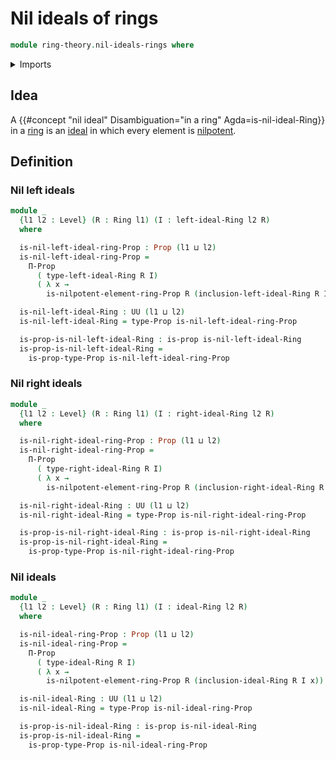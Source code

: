 # Nil ideals of rings

```agda
module ring-theory.nil-ideals-rings where
```

<details><summary>Imports</summary>

```agda
open import foundation.propositions
open import foundation.universe-levels

open import ring-theory.ideals-rings
open import ring-theory.left-ideals-rings
open import ring-theory.nilpotent-elements-rings
open import ring-theory.right-ideals-rings
open import ring-theory.rings
```

</details>

## Idea

A {{#concept "nil ideal" Disambiguation="in a ring" Agda=is-nil-ideal-Ring}} in
a [ring](ring-theory.rings.md) is an [ideal](ring-theory.ideals-rings.md) in
which every element is [nilpotent](ring-theory.nilpotent-elements-rings.md).

## Definition

### Nil left ideals

```agda
module _
  {l1 l2 : Level} (R : Ring l1) (I : left-ideal-Ring l2 R)
  where

  is-nil-left-ideal-ring-Prop : Prop (l1 ⊔ l2)
  is-nil-left-ideal-ring-Prop =
    Π-Prop
      ( type-left-ideal-Ring R I)
      ( λ x →
        is-nilpotent-element-ring-Prop R (inclusion-left-ideal-Ring R I x))

  is-nil-left-ideal-Ring : UU (l1 ⊔ l2)
  is-nil-left-ideal-Ring = type-Prop is-nil-left-ideal-ring-Prop

  is-prop-is-nil-left-ideal-Ring : is-prop is-nil-left-ideal-Ring
  is-prop-is-nil-left-ideal-Ring =
    is-prop-type-Prop is-nil-left-ideal-ring-Prop
```

### Nil right ideals

```agda
module _
  {l1 l2 : Level} (R : Ring l1) (I : right-ideal-Ring l2 R)
  where

  is-nil-right-ideal-ring-Prop : Prop (l1 ⊔ l2)
  is-nil-right-ideal-ring-Prop =
    Π-Prop
      ( type-right-ideal-Ring R I)
      ( λ x →
        is-nilpotent-element-ring-Prop R (inclusion-right-ideal-Ring R I x))

  is-nil-right-ideal-Ring : UU (l1 ⊔ l2)
  is-nil-right-ideal-Ring = type-Prop is-nil-right-ideal-ring-Prop

  is-prop-is-nil-right-ideal-Ring : is-prop is-nil-right-ideal-Ring
  is-prop-is-nil-right-ideal-Ring =
    is-prop-type-Prop is-nil-right-ideal-ring-Prop
```

### Nil ideals

```agda
module _
  {l1 l2 : Level} (R : Ring l1) (I : ideal-Ring l2 R)
  where

  is-nil-ideal-ring-Prop : Prop (l1 ⊔ l2)
  is-nil-ideal-ring-Prop =
    Π-Prop
      ( type-ideal-Ring R I)
      ( λ x →
        is-nilpotent-element-ring-Prop R (inclusion-ideal-Ring R I x))

  is-nil-ideal-Ring : UU (l1 ⊔ l2)
  is-nil-ideal-Ring = type-Prop is-nil-ideal-ring-Prop

  is-prop-is-nil-ideal-Ring : is-prop is-nil-ideal-Ring
  is-prop-is-nil-ideal-Ring =
    is-prop-type-Prop is-nil-ideal-ring-Prop
```
